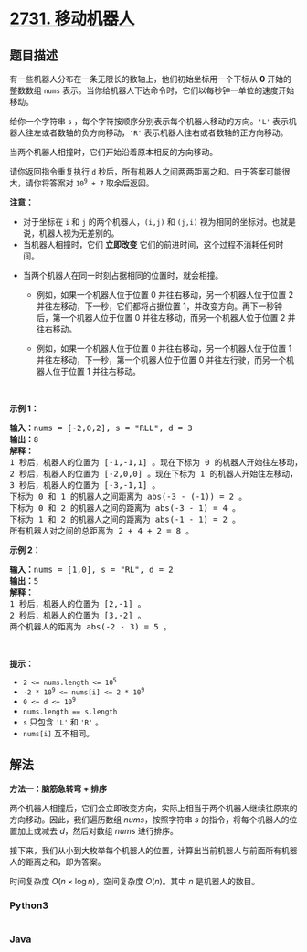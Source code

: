 # [2731. 移动机器人](https://leetcode.cn/problems/movement-of-robots)

## 题目描述

<!-- 这里写题目描述 -->

<p>有一些机器人分布在一条无限长的数轴上，他们初始坐标用一个下标从 <strong>0</strong>&nbsp;开始的整数数组&nbsp;<code>nums</code>&nbsp;表示。当你给机器人下达命令时，它们以每秒钟一单位的速度开始移动。</p>

<p>给你一个字符串&nbsp;<code>s</code>&nbsp;，每个字符按顺序分别表示每个机器人移动的方向。<code>'L'</code>&nbsp;表示机器人往左或者数轴的负方向移动，<code>'R'</code>&nbsp;表示机器人往右或者数轴的正方向移动。</p>

<p>当两个机器人相撞时，它们开始沿着原本相反的方向移动。</p>

<p>请你返回指令重复执行 <code>d</code>&nbsp;秒后，所有机器人之间两两距离之和。由于答案可能很大，请你将答案对&nbsp;<code>10<sup>9</sup> + 7</code>&nbsp;取余后返回。</p>

<p><b>注意：</b></p>

<ul>
	<li>对于坐标在&nbsp;<code>i</code> 和&nbsp;<code>j</code>&nbsp;的两个机器人，<code>(i,j)</code>&nbsp;和&nbsp;<code>(j,i)</code>&nbsp;视为相同的坐标对。也就是说，机器人视为无差别的。</li>
	<li>当机器人相撞时，它们 <strong>立即改变</strong>&nbsp;它们的前进时间，这个过程不消耗任何时间。</li>
	<li>
	<p>当两个机器人在同一时刻占据相同的位置时，就会相撞。</p>
    <ul>
    	<li>
    	<p>例如，如果一个机器人位于位置 0 并往右移动，另一个机器人位于位置 2 并往左移动，下一秒，它们都将占据位置 1，并改变方向。再下一秒钟后，第一个机器人位于位置 0 并往左移动，而另一个机器人位于位置 2 并往右移动。</p>
    	</li>
    	<li>
    	<p>例如，如果一个机器人位于位置 0 并往右移动，另一个机器人位于位置 1 并往左移动，下一秒，第一个机器人位于位置 0 并往左行驶，而另一个机器人位于位置 1 并往右移动。</p>
    	</li>
    </ul>
    </li>
</ul>

<p>&nbsp;</p>

<p><strong>示例 1：</strong></p>

<pre>
<b>输入：</b>nums = [-2,0,2], s = "RLL", d = 3
<b>输出：</b>8
<b>解释：</b>
1 秒后，机器人的位置为 [-1,-1,1] 。现在下标为 0 的机器人开始往左移动，下标为 1 的机器人开始往右移动。
2 秒后，机器人的位置为 [-2,0,0] 。现在下标为 1 的机器人开始往左移动，下标为 2 的机器人开始往右移动。
3 秒后，机器人的位置为 [-3,-1,1] 。
下标为 0 和 1 的机器人之间距离为 abs(-3 - (-1)) = 2 。
下标为 0 和 2 的机器人之间的距离为 abs(-3 - 1) = 4 。
下标为 1 和 2 的机器人之间的距离为 abs(-1 - 1) = 2 。
所有机器人对之间的总距离为 2 + 4 + 2 = 8 。
</pre>

<p><strong>示例 2：</strong></p>

<pre>
<b>输入：</b>nums = [1,0], s = "RL", d = 2
<b>输出：</b>5
<b>解释：</b>
1 秒后，机器人的位置为 [2,-1] 。
2 秒后，机器人的位置为 [3,-2] 。
两个机器人的距离为 abs(-2 - 3) = 5 。
</pre>

<p>&nbsp;</p>

<p><strong>提示：</strong></p>

<ul>
	<li><code>2 &lt;= nums.length &lt;= 10<sup>5</sup></code></li>
	<li><code>-2 * 10<sup>9</sup>&nbsp;&lt;= nums[i] &lt;= 2 * 10<sup>9</sup></code></li>
	<li><code>0 &lt;= d &lt;= 10<sup>9</sup></code></li>
	<li><code>nums.length == s.length&nbsp;</code></li>
	<li><code>s</code>&nbsp;只包含&nbsp;<code>'L'</code> 和 <code>'R'</code>&nbsp;。</li>
	<li><code>nums[i]</code>&nbsp;互不相同。</li>
</ul>

## 解法

<!-- 这里可写通用的实现逻辑 -->

**方法一：脑筋急转弯 + 排序**

两个机器人相撞后，它们会立即改变方向，实际上相当于两个机器人继续往原来的方向移动。因此，我们遍历数组 $nums$，按照字符串 $s$ 的指令，将每个机器人的位置加上或减去 $d$，然后对数组 $nums$ 进行排序。

接下来，我们从小到大枚举每个机器人的位置，计算出当前机器人与前面所有机器人的距离之和，即为答案。

时间复杂度 $O(n \times \log n)$，空间复杂度 $O(n)$。其中 $n$ 是机器人的数目。

<!-- tabs:start -->

### **Python3**

<!-- 这里可写当前语言的特殊实现逻辑 -->

```python

```

### **Java**

<!-- 这里可写当前语言的特殊实现逻辑 -->

```java

```
